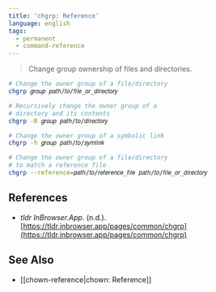 ```yaml
---
title: 'chgrp: Reference'
language: english
tags:
  - permanent
  - command-reference
---
```



> Change group ownership of files and directories.

```bash
# Change the owner group of a file/directory
chgrp 𝑔𝑟𝑜𝑢𝑝 𝑝𝑎𝑡ℎ/𝑡𝑜/𝑓𝑖𝑙𝑒_𝑜𝑟_𝑑𝑖𝑟𝑒𝑐𝑡𝑜𝑟𝑦

# Recursively change the owner group of a
# directory and its contents
chgrp -R 𝑔𝑟𝑜𝑢𝑝 𝑝𝑎𝑡ℎ/𝑡𝑜/𝑑𝑖𝑟𝑒𝑐𝑡𝑜𝑟𝑦

# Change the owner group of a symbolic link
chgrp -h 𝑔𝑟𝑜𝑢𝑝 𝑝𝑎𝑡ℎ/𝑡𝑜/𝑠𝑦𝑚𝑙𝑖𝑛𝑘

# Change the owner group of a file/directory
# to match a reference file
chgrp --reference=𝑝𝑎𝑡ℎ/𝑡𝑜/𝑟𝑒𝑓𝑒𝑟𝑒𝑛𝑐𝑒_𝑓𝑖𝑙𝑒 𝑝𝑎𝑡ℎ/𝑡𝑜/𝑓𝑖𝑙𝑒_𝑜𝑟_𝑑𝑖𝑟𝑒𝑐𝑡𝑜𝑟𝑦
```

## References

- _tldr InBrowser.App_. (n.d.). [https://tldr.inbrowser.app/pages/common/chgrp](https://tldr.inbrowser.app/pages/common/chgrp)

## See Also

- [[chown-reference|chown: Reference]]
